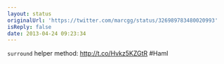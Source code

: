 ```yaml
---
layout: status
originalUrl: 'https://twitter.com/marcgg/status/326989783480020993'
isReply: false
date: 2013-04-24 09:23:34
---
```


`surround` helper method: http://t.co/Hvkz5KZGtR #Haml
